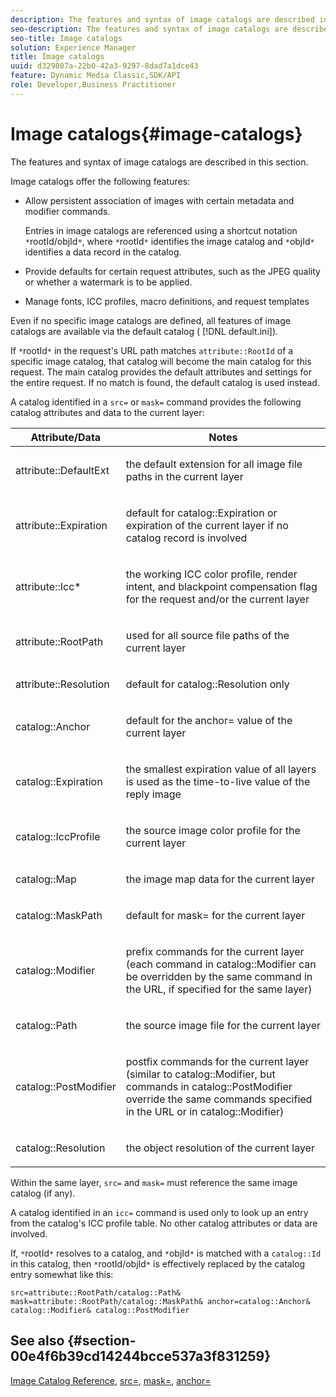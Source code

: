 ```yaml
---
description: The features and syntax of image catalogs are described in this section.
seo-description: The features and syntax of image catalogs are described in this section.
seo-title: Image catalogs
solution: Experience Manager
title: Image catalogs
uuid: d329807a-22b0-42a3-9297-8dad7a1dce43
feature: Dynamic Media Classic,SDK/API
role: Developer,Business Practitioner
---
```


# Image catalogs{#image-catalogs}

The features and syntax of image catalogs are described in this section.

Image catalogs offer the following features:

* Allow persistent association of images with certain metadata and modifier commands.

  Entries in image catalogs are referenced using a shortcut notation `*`rootId/objId`*`, where `*`rootId`*` identifies the image catalog and `*`objId`*` identifies a data record in the catalog. 
* Provide defaults for certain request attributes, such as the JPEG quality or whether a watermark is to be applied. 
* Manage fonts, ICC profiles, macro definitions, and request templates

Even if no specific image catalogs are defined, all features of image catalogs are available via the default catalog ( [!DNL default.ini]).

If `*`rootId`*` in the request's URL path matches `attribute::RootId` of a specific image catalog, that catalog will become the main catalog for this request. The main catalog provides the default attributes and settings for the entire request. If no match is found, the default catalog is used instead.

A catalog identified in a `src=` or `mask=` command provides the following catalog attributes and data to the current layer: 

<table id="table_D3FA66EA5D054745900DE5A120885AA8"> 
 <thead> 
  <tr> 
   <th class="entry"> <b> Attribute/Data</b> </th> 
   <th class="entry"> <b> Notes</b> </th> 
  </tr> 
 </thead>
 <tbody> 
  <tr> 
   <td> <p> <span class="codeph"> attribute::DefaultExt</span> </p> </td> 
   <td> <p> the default extension for all image file paths in the current layer </p> </td> 
  </tr> 
  <tr> 
   <td> <p> <span class="codeph"> attribute::Expiration</span> </p> </td> 
   <td> <p> default for <span class="codeph"> catalog::Expiration</span> or expiration of the current layer if no catalog record is involved </p> </td> 
  </tr> 
  <tr> 
   <td> <p> <span class="codeph"> attribute::Icc*</span> </p> </td> 
   <td> <p> the working ICC color profile, render intent, and blackpoint compensation flag for the request and/or the current layer </p> </td> 
  </tr> 
  <tr> 
   <td> <p> <span class="codeph"> attribute::RootPath</span> </p> </td> 
   <td> <p> used for all source file paths of the current layer </p> </td> 
  </tr> 
  <tr> 
   <td> <p> <span class="codeph"> attribute::Resolution</span> </p> </td> 
   <td> <p> default for <span class="codeph"> catalog::Resolution</span> only </p> </td> 
  </tr> 
  <tr> 
   <td> <p> <span class="codeph"> catalog::Anchor</span> </p> </td> 
   <td> <p> default for the <span class="codeph"> anchor=</span> value of the current layer </p> </td> 
  </tr> 
  <tr> 
   <td> <p> <span class="codeph"> catalog::Expiration</span> </p> </td> 
   <td> <p> the smallest expiration value of all layers is used as the time-to-live value of the reply image </p> </td> 
  </tr> 
  <tr> 
   <td> <p> <span class="codeph"> catalog::IccProfile</span> </p> </td> 
   <td> <p> the source image color profile for the current layer </p> </td> 
  </tr> 
  <tr> 
   <td> <p> <span class="codeph"> catalog::Map</span> </p> </td> 
   <td> <p> the image map data for the current layer </p> </td> 
  </tr> 
  <tr> 
   <td> <p> <span class="codeph"> catalog::MaskPath</span> </p> </td> 
   <td> <p> default for <span class="codeph"> mask=</span> for the current layer </p> </td> 
  </tr> 
  <tr> 
   <td> <p> <span class="codeph"> catalog::Modifier</span> </p> </td> 
   <td> <p> prefix commands for the current layer (each command in <span class="codeph"> catalog::Modifier</span> can be overridden by the same command in the URL, if specified for the same layer) </p> </td> 
  </tr> 
  <tr> 
   <td> <p> <span class="codeph"> catalog::Path</span> </p> </td> 
   <td> <p> the source image file for the current layer </p> </td> 
  </tr> 
  <tr> 
   <td> <p> <span class="codeph"> catalog::PostModifier</span> </p> </td> 
   <td> <p> postfix commands for the current layer (similar to <span class="codeph"> catalog::Modifier</span>, but commands in <span class="codeph"> catalog::PostModifier</span> override the same commands specified in the URL or in <span class="codeph"> catalog::Modifier</span>) </p> </td> 
  </tr> 
  <tr> 
   <td> <p> <span class="codeph"> catalog::Resolution</span> </p> </td> 
   <td> <p> the object resolution of the current layer </p> </td> 
  </tr> 
 </tbody> 
</table>

Within the same layer, `src=` and `mask=` must reference the same image catalog (if any).

A catalog identified in an `icc=` command is used only to look up an entry from the catalog's ICC profile table. No other catalog attributes or data are involved.

If, `*`rootId`*` resolves to a catalog, and `*`objId`*` is matched with a `catalog::Id` in this catalog, then `*`rootId/objId`*` is effectively replaced by the catalog entry somewhat like this:

`src=attribute::RootPath/catalog::Path& mask=attribute::RootPath/catalog::MaskPath& anchor=catalog::Anchor& catalog::Modifier& catalog::PostModifier`

## See also {#section-00e4f6b39cd14244bcce537a3f831259}

[Image Catalog Reference](../../../../../is-api/image-catalog/image-serving-api-ref/c-image-catalog-reference/c-overview/c-overview.md#concept-9ce2b6a133de45f783e95cabc5810ac3), [src=](../../../../../is-api/http-ref/image-serving-api-ref/c-http-protocol-reference/c-command-reference/r-src.md#reference-f6506637778c4c69bf106a7924a91ab1), [mask=](../../../../../is-api/http-ref/image-serving-api-ref/c-http-protocol-reference/c-command-reference/r-mask.md#reference-922254e027404fb890b850e2723ee06e), [anchor=](../../../../../is-api/http-ref/image-serving-api-ref/c-http-protocol-reference/c-command-reference/r-anchor.md#reference-6661e548ab284b82828d8d94c8ddeb7c) 
